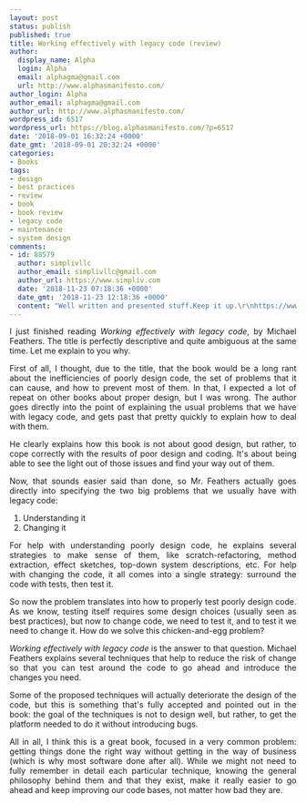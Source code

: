 ```yaml
---
layout: post
status: publish
published: true
title: Working effectively with legacy code (review)
author:
  display_name: Alpha
  login: Alpha
  email: alphagma@gmail.com
  url: http://www.alphasmanifesto.com/
author_login: Alpha
author_email: alphagma@gmail.com
author_url: http://www.alphasmanifesto.com/
wordpress_id: 6517
wordpress_url: https://blog.alphasmanifesto.com/?p=6517
date: '2018-09-01 16:32:24 +0000'
date_gmt: '2018-09-01 20:32:24 +0000'
categories:
- Books
tags:
- design
- best practices
- review
- book
- book review
- legacy code
- maintenance
- system design
comments:
- id: 88579
  author: simplivllc
  author_email: simplivllc@gmail.com
  author_url: https://www.simpliv.com
  date: '2018-11-23 07:18:36 +0000'
  date_gmt: '2018-11-23 12:18:36 +0000'
  content: "Well written and presented stuff.Keep it up.\r\nhttps://www.simpliv.com"
---
```

<p><!-- wp:paragraph --></p>
<p style="text-align: justify;">I just finished reading&nbsp;<em>Working effectively with legacy code</em>, by Michael Feathers. The title is perfectly descriptive and quite ambiguous at the same time. Let me explain to you why.</p>
<p><!-- /wp:paragraph --></p>
<p><!-- wp:more --></p>
<p><!--more--></p>
<p><!-- /wp:more --></p>
<p><!-- wp:paragraph --></p>
<p style="text-align: justify;">First of all, I thought, due to the title, that the book would be a long rant about the inefficiencies of poorly design code, the set of problems that it can cause, and how to prevent most of them. In that, I expected a lot of repeat on other books about proper design, but I was wrong. The author goes directly into the point of explaining the usual problems that we have with legacy code, and gets past that pretty quickly to explain how to deal with them.</p>
<p><!-- /wp:paragraph --></p>
<p><!-- wp:paragraph --></p>
<p style="text-align: justify;">He clearly explains how this book is not about good design, but rather, to cope correctly with the results of poor design and coding. It's about being able to see the light out of those issues and find your way out of them.</p>
<p><!-- /wp:paragraph --></p>
<p><!-- wp:paragraph --></p>
<p style="text-align: justify;">Now, that sounds easier said than done, so Mr. Feathers actually goes directly into specifying the two big problems that we usually have with legacy code:</p>
<p><!-- /wp:paragraph --></p>
<p><!-- wp:list {"ordered":true} --></p>
<ol style="text-align: justify;">
<li>Understanding it</li>
<li>Changing it</li>
</ol>
<p><!-- /wp:list --></p>
<p><!-- wp:paragraph --></p>
<p style="text-align: justify;">For help with understanding poorly design code, he explains several strategies to make sense of them, like scratch-refactoring, method extraction, effect sketches, top-down system descriptions, etc. For help with changing the code, it all comes into a single strategy: surround the code with tests, then test it.</p>
<p><!-- /wp:paragraph --></p>
<p><!-- wp:paragraph --></p>
<p style="text-align: justify;">So now the problem translates into how to properly test poorly design code. As we know, testing itself requires some design choices (usually seen as best practices), but now to change code, we need to test it, and to test it we need to change it. How do we solve this chicken-and-egg problem?</p>
<p><!-- /wp:paragraph --></p>
<p><!-- wp:paragraph --></p>
<p style="text-align: justify;"><em>Working effectively with legacy code</em> is the answer to that question. Michael Feathers explains several techniques that help to reduce the risk of change so that you can test around the code to go ahead and introduce the changes you need.</p>
<p><!-- /wp:paragraph --></p>
<p><!-- wp:paragraph --></p>
<p style="text-align: justify;">Some of the proposed techniques will actually deteriorate the design of the code, but this is something that's fully accepted and pointed out in the book: the goal of the techniques is not to design well, but rather, to get the platform needed to do it without introducing bugs.</p>
<p><!-- /wp:paragraph --></p>
<p><!-- wp:paragraph --></p>
<p style="text-align: justify;">All in all, I think this is a great book, focused in a very common problem: getting things done the right way without getting in the way of business (which is why most software done after all). While we might not need to fully remember in detail each particular technique, knowing the general philosophy behind them and that they exist, make it really easier to go ahead and keep improving our code bases, not matter how bad they are.</p>
<p><!-- /wp:paragraph --></p>
